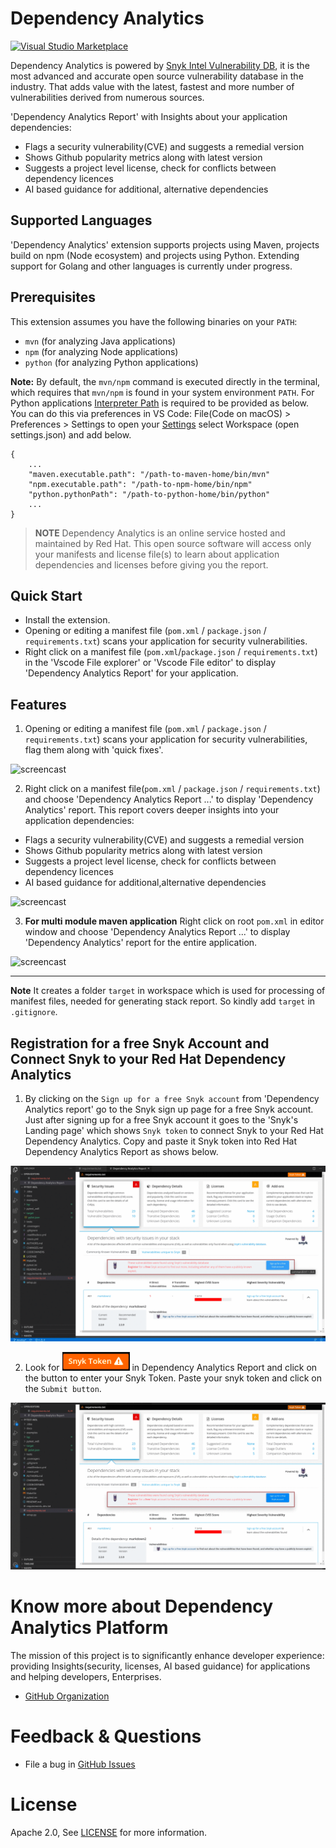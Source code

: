 # Dependency Analytics

[![Visual Studio Marketplace](https://vsmarketplacebadge.apphb.com/version/redhat.fabric8-analytics.svg)](https://marketplace.visualstudio.com/items?itemName=redhat.fabric8-analytics)

Dependency Analytics is powered by [Snyk Intel Vulnerability DB](https://snyk.io/product/vulnerability-database/), it is the most advanced and accurate open source vulnerability database in the industry. That adds value with the latest, fastest and more number of vulnerabilities derived from numerous sources.

'Dependency Analytics Report' with Insights about your application dependencies:

- Flags a security vulnerability(CVE) and suggests a remedial version
- Shows Github popularity metrics along with latest version
- Suggests a project level license, check for conflicts between dependency licences
- AI based guidance for additional, alternative dependencies

## Supported Languages

'Dependency Analytics' extension supports projects using Maven, projects build on npm (Node ecosystem) and projects using Python.
Extending support for Golang and other languages is currently under progress.

## Prerequisites

This extension assumes you have the following binaries on your `PATH`:

- `mvn` (for analyzing Java applications)
- `npm` (for analyzing Node applications)
- `python` (for analyzing Python applications)

**Note:** By default, the `mvn/npm` command is executed directly in the terminal, which requires that `mvn/npm` is found in your system environment `PATH`. For Python applications [Interpreter Path](https://code.visualstudio.com/docs/python/environments#_manually-specify-an-interpreter) is required to be provided as below.
You can do this via preferences in VS Code:
File(Code on macOS) > Preferences > Settings to open your [Settings](https://code.visualstudio.com/docs/getstarted/settings) select Workspace (open settings.json) and add below.

```
{
    ...
    "maven.executable.path": "/path-to-maven-home/bin/mvn"
    "npm.executable.path": "/path-to-npm-home/bin/npm"
    "python.pythonPath": "/path-to-python-home/bin/python"
    ...
}
```

> **NOTE** Dependency Analytics is an online service hosted and maintained by Red Hat. This open source software will access only your manifests and license file(s) to learn about application dependencies and licenses before giving you the report.

## Quick Start

- Install the extension.
- Opening or editing a manifest file (`pom.xml` / `package.json` / `requirements.txt`) scans your application for security vulnerabilities.
- Right click on a manifest file (`pom.xml`/`package.json` / `requirements.txt`) in the 'Vscode File explorer' or 'Vscode File editor' to display 'Dependency Analytics Report' for your application.

## Features

1. Opening or editing a manifest file (`pom.xml` / `package.json` / `requirements.txt`) scans your application for security vulnerabilities, flag them along with 'quick fixes'.

![ screencast ](images/0.2.0/component-analysis.gif)

2. Right click on a manifest file(`pom.xml` / `package.json` / `requirements.txt`) and choose 'Dependency Analytics Report ...' to display 'Dependency Analytics' report. This report covers deeper insights into your application dependencies:

- Flags a security vulnerability(CVE) and suggests a remedial version
- Shows Github popularity metrics along with latest version
- Suggests a project level license, check for conflicts between dependency licences
- AI based guidance for additional,alternative dependencies

![ screencast ](images/0.2.0/stack-analysis.gif)

3. **For multi module maven application** Right click on root `pom.xml` in editor window and choose 'Dependency Analytics Report ...' to display 'Dependency Analytics' report for the entire application.

![ screencast ](images/0.2.0/multi-stack-analysis.gif)

---

**Note** It creates a folder `target` in workspace which is used for processing of manifest files, needed for generating stack report. So kindly add `target` in `.gitignore`.

## Registration for a free Snyk Account and Connect Snyk to your Red Hat Dependency Analytics

1. By clicking on the `Sign up for a free Snyk account` from 'Dependency Analytics report' go to the Snyk sign up page for a free Snyk account. Just after signing up for a free Snyk account it goes to the 'Snyk's Landing page' which shows `Snyk token` to connect Snyk to your Red Hat Dependency Analytics. Copy and paste it Snyk token into Red Hat Dependency Analytics Report as shows below.

![ screencast ](images/0.2.0/snykSignUp.gif)

2. Look for ![snyk button](images/0.2.0/snykButton.png) in Dependency Analytics Report and click on the button to enter your Snyk Token. Paste your snyk token and click on the `Submit button`.

![ screencast ](images/0.2.0/snykToken.gif)

# Know more about Dependency Analytics Platform

The mission of this project is to significantly enhance developer experience:
providing Insights(security, licenses, AI based guidance) for applications and helping developers, Enterprises.

- [GitHub Organization](https://github.com/fabric8-analytics)

# Feedback & Questions

- File a bug in [GitHub Issues](https://github.com/fabric8-analytics/fabric8-analytics-vscode-extension/issues)

# License

Apache 2.0, See [LICENSE](LICENSE) for more information.
